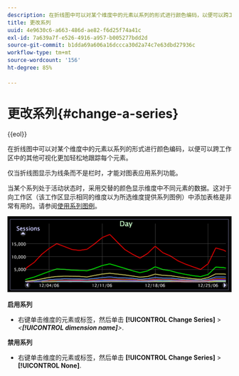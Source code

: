```yaml
---
description: 在折线图中可以对某个维度中的元素以系列的形式进行颜色编码，以便可以跨工作区中的其他可视化更加轻松地跟踪每个元素。
title: 更改系列
uuid: 4e9630c6-a663-486d-ae82-f6d25f74a41c
exl-id: 7a639a7f-e526-4916-a957-b005277bdd2d
source-git-commit: b1dda69a606a16dccca30d2a74c7e63dbd27936c
workflow-type: tm+mt
source-wordcount: '156'
ht-degree: 85%

---
```


# 更改系列{#change-a-series}

{{eol}}

在折线图中可以对某个维度中的元素以系列的形式进行颜色编码，以便可以跨工作区中的其他可视化更加轻松地跟踪每个元素。

仅当折线图显示为线条而不是栏时，才能对图表应用系列功能。

当某个系列处于活动状态时，采用交替的颜色显示维度中不同元素的数据。这对于向工作区（该工作区显示相同的维度以为所选维度提供系列图例）中添加表格是非常有用的。请参阅[使用系列图例](../../../../home/c-get-started/c-analysis-vis/c-tables/c-srs-leg.md#concept-c48042a705524bc4b63cd6f24874cc12)。

![](assets/vis_LineGraph_Series.png)

**启用系列**

* 右键单击维度的元素或标签，然后单击 **[!UICONTROL Change Series]** > *&lt;**[!UICONTROL dimension name]**>*.

**禁用系列**

* 右键单击维度的元素或标签，然后单击 **[!UICONTROL Change Series]** > **[!UICONTROL None]**.
